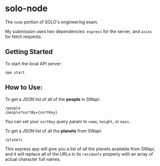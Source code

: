 # solo-node
The `node` portion of SOLO's engineering exam.

My submission uses two dependencies: `express` for the server, and `axios` for fetch requests.

## Getting Started
To start the local API server:

    npm start
## How to Use:
To get a JSON list of all of the **people** in SWapi:

    /people
    /people?sortBy={sortKey}

You can set your `sortKey` query param to `name`, `height`, or `mass`.

To get a JSON list of all the **planets** from SWapi:

    /planets

This express app will give you a list of _all_ the planets available from SWapi, and it will replace all of the URLs in its `residents` property with an array of actual character full names.